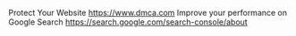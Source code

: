 
Protect Your Website
https://www.dmca.com
Improve your performance on Google Search
https://search.google.com/search-console/about
